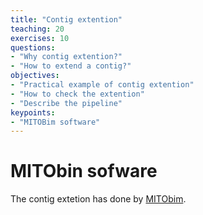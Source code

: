 ```yaml
---
title: "Contig extention"
teaching: 20
exercises: 10
questions:
- "Why contig extention?"
- "How to extend a contig?"
objectives:
- "Practical example of contig extention"
- "How to check the extention"
- "Describe the pipeline"
keypoints:
- "MITOBim software"
---
```



# MITObin sofware 

The contig extetion has done by [MITObim](https://github.com/chrishah/MITObim). 
